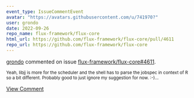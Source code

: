 ```yaml
---
event_type: IssueCommentEvent
avatar: "https://avatars.githubusercontent.com/u/741970?"
user: grondo
date: 2022-09-26
repo_name: flux-framework/flux-core
html_url: https://github.com/flux-framework/flux-core/pull/4611
repo_url: https://github.com/flux-framework/flux-core
---
```


<a href='https://github.com/grondo' target='_blank'>grondo</a> commented on issue <a href='https://github.com/flux-framework/flux-core/pull/4611' target='_blank'>flux-framework/flux-core#4611</a>.

<small>Yeah, libjj is more for the scheduler and the shell has to parse the jobspec in context of R so a bit different. Probably good to just ignore my suggestion for now. :-)...</small>

<a href='https://github.com/flux-framework/flux-core/pull/4611' target='_blank'>View Comment</a>